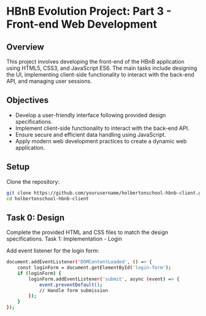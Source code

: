 # HBnB Evolution Project: Part 3 - Front-end Web Development

## Overview

This project involves developing the front-end of the HBnB application using HTML5, CSS3, and JavaScript ES6. The main tasks include designing the UI, implementing client-side functionality to interact with the back-end API, and managing user sessions.

## Objectives

- Develop a user-friendly interface following provided design specifications.
- Implement client-side functionality to interact with the back-end API.
- Ensure secure and efficient data handling using JavaScript.
- Apply modern web development practices to create a dynamic web application.

## Setup

Clone the repository:
```bash
git clone https://github.com/yourusername/holbertonschool-hbnb-client.git
cd holbertonschool-hbnb-client
```
## Task 0: Design
Complete the provided HTML and CSS files to match the design specifications.
Task 1: Implementation - Login

Add event listener for the login form:
```bash
document.addEventListener('DOMContentLoaded', () => {
    const loginForm = document.getElementById('login-form');
    if (loginForm) {
        loginForm.addEventListener('submit', async (event) => {
            event.preventDefault();
            // Handle form submission
        });
    }
});
```
